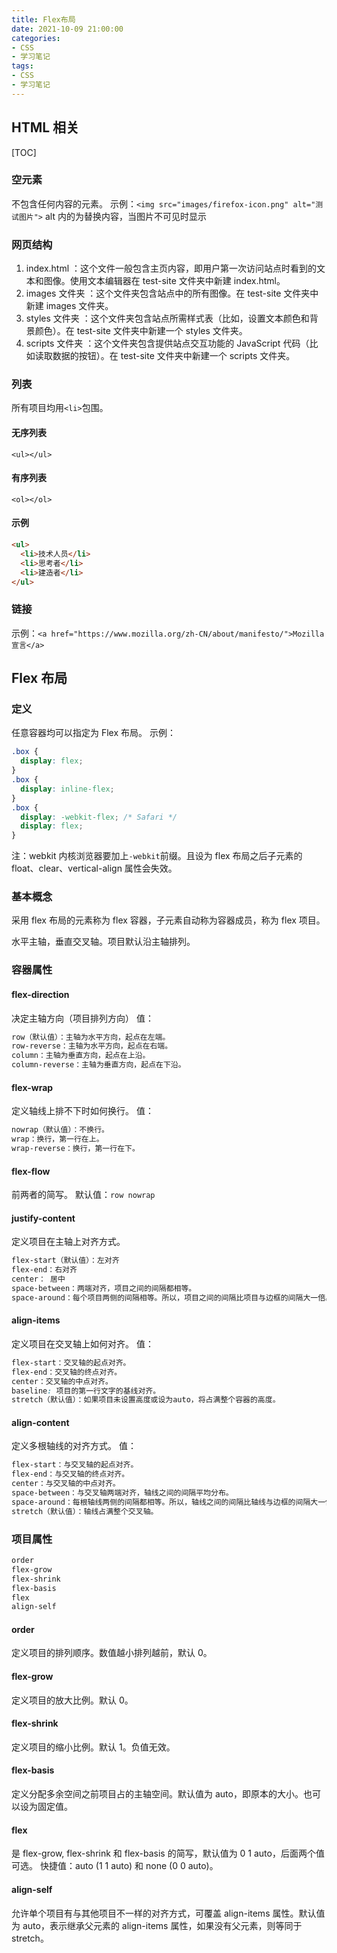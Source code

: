 ```yaml
---
title: Flex布局
date: 2021-10-09 21:00:00
categories:
- CSS
- 学习笔记
tags:
- CSS
- 学习笔记
---
```


## HTML 相关

[TOC]

### 空元素

不包含任何内容的元素。
示例：`<img src="images/firefox-icon.png" alt="测试图片">`
alt 内的为替换内容，当图片不可见时显示

### 网页结构

1. index.html ：这个文件一般包含主页内容，即用户第一次访问站点时看到的文本和图像。使用文本编辑器在 test-site 文件夹中新建 index.html。
2. images 文件夹 ：这个文件夹包含站点中的所有图像。在 test-site 文件夹中新建 images 文件夹。
3. styles 文件夹 ：这个文件夹包含站点所需样式表（比如，设置文本颜色和背景颜色）。在 test-site 文件夹中新建一个 styles 文件夹。
4. scripts 文件夹 ：这个文件夹包含提供站点交互功能的 JavaScript 代码（比如读取数据的按钮）。在 test-site 文件夹中新建一个 scripts 文件夹。

### 列表

所有项目均用`<li>`包围。

#### 无序列表

`<ul></ul>`

#### 有序列表

`<ol></ol>`

#### 示例

```html
<ul>
  <li>技术人员</li>
  <li>思考者</li>
  <li>建造者</li>
</ul>
```

### 链接

示例：`<a href="https://www.mozilla.org/zh-CN/about/manifesto/">Mozilla 宣言</a>`

## Flex 布局

### 定义

任意容器均可以指定为 Flex 布局。
示例：

```css
.box {
  display: flex;
}
.box {
  display: inline-flex;
}
.box {
  display: -webkit-flex; /* Safari */
  display: flex;
}
```

注：webkit 内核浏览器要加上`-webkit`前缀。且设为 flex 布局之后子元素的 float、clear、vertical-align 属性会失效。

### 基本概念

采用 flex 布局的元素称为 flex 容器，子元素自动称为容器成员，称为 flex 项目。

水平主轴，垂直交叉轴。项目默认沿主轴排列。

### 容器属性

#### flex-direction

决定主轴方向（项目排列方向）
值：

```css
row（默认值）：主轴为水平方向，起点在左端。
row-reverse：主轴为水平方向，起点在右端。
column：主轴为垂直方向，起点在上沿。
column-reverse：主轴为垂直方向，起点在下沿。
```

#### flex-wrap

定义轴线上排不下时如何换行。
值：

```css
nowrap（默认值）：不换行。
wrap：换行，第一行在上。
wrap-reverse：换行，第一行在下。
```

#### flex-flow

前两者的简写。
默认值：`row nowrap`

#### justify-content

定义项目在主轴上对齐方式。

```css
flex-start（默认值）：左对齐
flex-end：右对齐
center： 居中
space-between：两端对齐，项目之间的间隔都相等。
space-around：每个项目两侧的间隔相等。所以，项目之间的间隔比项目与边框的间隔大一倍。
```

#### align-items

定义项目在交叉轴上如何对齐。
值：

```css
flex-start：交叉轴的起点对齐。
flex-end：交叉轴的终点对齐。
center：交叉轴的中点对齐。
baseline: 项目的第一行文字的基线对齐。
stretch（默认值）：如果项目未设置高度或设为auto，将占满整个容器的高度。
```

#### align-content

定义多根轴线的对齐方式。
值：

```css
flex-start：与交叉轴的起点对齐。
flex-end：与交叉轴的终点对齐。
center：与交叉轴的中点对齐。
space-between：与交叉轴两端对齐，轴线之间的间隔平均分布。
space-around：每根轴线两侧的间隔都相等。所以，轴线之间的间隔比轴线与边框的间隔大一倍。
stretch（默认值）：轴线占满整个交叉轴。
```

### 项目属性

```css
order
flex-grow
flex-shrink
flex-basis
flex
align-self
```

#### order

定义项目的排列顺序。数值越小排列越前，默认 0。

#### flex-grow

定义项目的放大比例。默认 0。

#### flex-shrink

定义项目的缩小比例。默认 1。负值无效。

#### flex-basis

定义分配多余空间之前项目占的主轴空间。默认值为 auto，即原本的大小。也可以设为固定值。

#### flex

是 flex-grow, flex-shrink 和 flex-basis 的简写，默认值为 0 1 auto，后面两个值可选。
快捷值：auto (1 1 auto) 和 none (0 0 auto)。

#### align-self

允许单个项目有与其他项目不一样的对齐方式，可覆盖 align-items 属性。默认值为 auto，表示继承父元素的 align-items 属性，如果没有父元素，则等同于 stretch。
